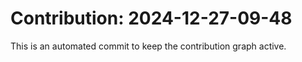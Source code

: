 # Contribution: 2024-12-27-09-48
This is an automated commit to keep the contribution graph active.
